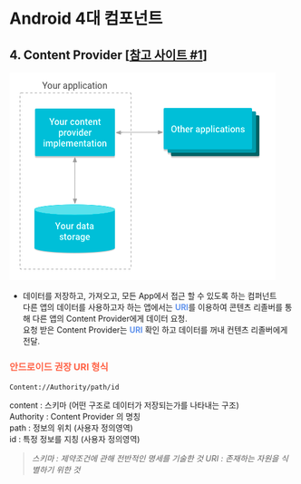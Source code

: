 # Android 4대 컴포넌트

## 4. Content Provider [[참고 사이트 #1]]
![img.png](provider_img.png)
- 데이터를 저장하고, 가져오고, 모든 App에서 접근 할 수 있도록 하는 컴퍼넌트  
  다른 앱의 데이터를 사용하고자 하는 앱에서는 <span style="color:#6495ED">**URI**</span>를 이용하여 콘텐츠 리졸버를 통해 다른 앱의
  Content Provider에게 데이터 요청.  
  요청 받은 Content Provider는 <span style="color:#6495ED">**URI**</span> 확인 하고 데이터를 꺼내 컨텐츠 리졸버에게 전달.

### <span style="color:#FF6347">**안드로이드 권장 URI 형식**</span>
<pre><code>Content://Authority/path/id</code></pre>
content : 스키마 (어떤 구조로 데이터가 저장되는가를 나타내는 구조)  
Authority : Content Provider 의 명칭  
path : 정보의 위치 (사용자 정의영역)   
id : 특정 정보를 지칭 (사용자 정의영역)

> _스키마 : 제약조건에 관해 전반적인 명세를 기술한 것_
> _URI : 존재하는 자원을 식별하기 위한 것_

[참고 사이트 #1]: https://lucky516.tistory.com/171